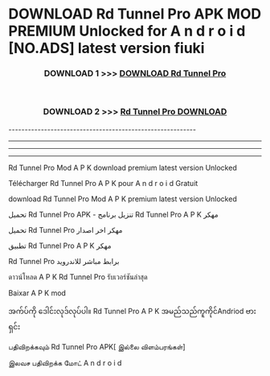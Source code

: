 # DOWNLOAD Rd Tunnel Pro  APK MOD PREMIUM Unlocked for A n d r o i d [NO.ADS] latest version fiuki 



<div align="center">

<h3>DOWNLOAD 1 >>> <a href="https://getmod2.web.app/?judul=Rd Tunnel Pro ">DOWNLOAD Rd Tunnel Pro </a></h3><br>

<h3>DOWNLOAD 2 >>> <a href="https://getmod2.web.app/?judul=Rd Tunnel Pro ">Rd Tunnel Pro  DOWNLOAD </a></h3>

</div>
----------------------------------------------------------

----------------------------------------------------------

----------------------------------------------------------

----------------------------------------------------------

Rd Tunnel Pro  Mod A P K download premium latest version Unlocked

Télécharger Rd Tunnel Pro  A P K pour A n d r o i d Gratuit

download Rd Tunnel Pro  Mod A P K premium latest version Unlocked

تحميل Rd Tunnel Pro  APK - تنزيل برنامج Rd Tunnel Pro  A P K مهكر

تحميل Rd Tunnel Pro  مهكر اخر اصدار

تطبيق Rd Tunnel Pro  A P K مهكر

Rd Tunnel Pro  برابط مباشر للاندرويد

ดาวน์โหลด A P K Rd Tunnel Pro  รับเวอร์ชันล่าสุด

Baixar A P K mod

အက်ပ်ကို ဒေါင်းလုဒ်လုပ်ပါ။ Rd Tunnel Pro  A P K အမည်သည်ကူကိုင်Andriod ဗားရှင်း

பதிவிறக்கவும் Rd Tunnel Pro  APK[ இல்லை விளம்பரங்கள்] 
 
இலவச பதிவிறக்க மோட் A n d r o i d



